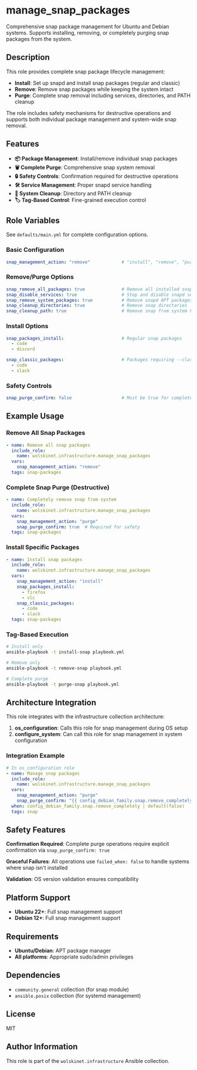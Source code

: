 # manage_snap_packages

Comprehensive snap package management for Ubuntu and Debian systems. Supports installing, removing, or completely purging snap packages from the system.

## Description

This role provides complete snap package lifecycle management:

- **Install**: Set up snapd and install snap packages (regular and classic)
- **Remove**: Remove snap packages while keeping the system intact
- **Purge**: Complete snap removal including services, directories, and PATH cleanup

The role includes safety mechanisms for destructive operations and supports both individual package management and system-wide snap removal.

## Features

- **📦 Package Management**: Install/remove individual snap packages
- **🗑️ Complete Purge**: Comprehensive snap system removal
- **🔒 Safety Controls**: Confirmation required for destructive operations
- **🛠️ Service Management**: Proper snapd service handling
- **🧹 System Cleanup**: Directory and PATH cleanup
- **🏷️ Tag-Based Control**: Fine-grained execution control

## Role Variables

See `defaults/main.yml` for complete configuration options.

### Basic Configuration

```yaml
snap_management_action: "remove"            # "install", "remove", "purge"
```

### Remove/Purge Options

```yaml
snap_remove_all_packages: true              # Remove all installed snap packages
snap_disable_services: true                 # Stop and disable snapd services
snap_remove_system_packages: true           # Remove snapd APT packages
snap_cleanup_directories: true              # Remove snap directories
snap_cleanup_path: true                     # Remove snap from system PATH
```

### Install Options

```yaml
snap_packages_install:                      # Regular snap packages
  - code
  - discord

snap_classic_packages:                      # Packages requiring --classic
  - code
  - slack
```

### Safety Controls

```yaml
snap_purge_confirm: false                   # Must be true for complete purge
```

## Example Usage

### Remove All Snap Packages

```yaml
- name: Remove all snap packages
  include_role:
    name: wolskinet.infrastructure.manage_snap_packages
  vars:
    snap_management_action: "remove"
  tags: snap-packages
```

### Complete Snap Purge (Destructive)

```yaml
- name: Completely remove snap from system
  include_role:
    name: wolskinet.infrastructure.manage_snap_packages
  vars:
    snap_management_action: "purge"
    snap_purge_confirm: true  # Required for safety
  tags: snap-packages
```

### Install Specific Packages

```yaml
- name: Install snap packages
  include_role:
    name: wolskinet.infrastructure.manage_snap_packages
  vars:
    snap_management_action: "install"
    snap_packages_install:
      - firefox
      - vlc
    snap_classic_packages:
      - code
      - slack
  tags: snap-packages
```

### Tag-Based Execution

```bash
# Install only
ansible-playbook -t install-snap playbook.yml

# Remove only
ansible-playbook -t remove-snap playbook.yml

# Complete purge
ansible-playbook -t purge-snap playbook.yml
```

## Architecture Integration

This role integrates with the infrastructure collection architecture:

1. **os_configuration**: Calls this role for snap management during OS setup
2. **configure_system**: Can call this role for snap management in system configuration

### Integration Example

```yaml
# In os_configuration role
- name: Manage snap packages
  include_role:
    name: wolskinet.infrastructure.manage_snap_packages
  vars:
    snap_management_action: "purge"
    snap_purge_confirm: "{{ config_debian_family.snap.remove_completely }}"
  when: config_debian_family.snap.remove_completely | default(false)
  tags: snap
```

## Safety Features

**Confirmation Required**: Complete purge operations require explicit confirmation via `snap_purge_confirm: true`

**Graceful Failures**: All operations use `failed_when: false` to handle systems where snap isn't installed

**Validation**: OS version validation ensures compatibility

## Platform Support

- **Ubuntu 22+**: Full snap management support
- **Debian 12+**: Full snap management support

## Requirements

- **Ubuntu/Debian**: APT package manager
- **All platforms**: Appropriate sudo/admin privileges

## Dependencies

- `community.general` collection (for snap module)
- `ansible.posix` collection (for systemd management)

## License

MIT

## Author Information

This role is part of the `wolskinet.infrastructure` Ansible collection.
